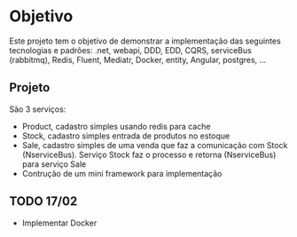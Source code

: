 # Objetivo

Este projeto tem o objetivo de demonstrar a implementação das seguintes tecnologias e padrões: .net, webapi, DDD, EDD, CQRS, serviceBus (rabbitmq), Redis, Fluent, Mediatr, Docker, entity, Angular, postgres, ...

## Projeto

São 3 serviços:
- Product, cadastro simples usando redis para cache
- Stock, cadastro simples entrada de produtos no estoque
- Sale, cadastro simples de uma venda que faz a comunicação com Stock (NserviceBus). Serviço Stock faz o processo e retorna (NserviceBus) para serviço Sale
- Contrução de um mini framework para implementação

## TODO 17/02
- Implementar Docker

